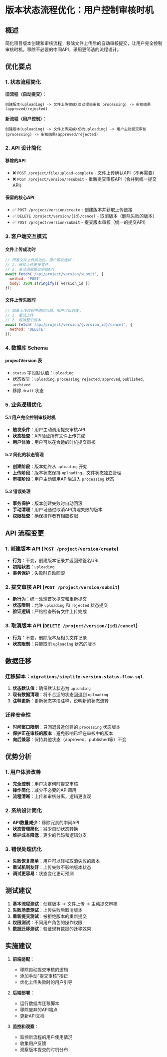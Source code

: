 # 版本状态流程优化：用户控制审核时机

## 概述

简化项目版本创建和审核流程，移除文件上传后的自动审核提交，让用户完全控制审核时机。移除不必要的中间API，采用更简洁的流程设计。

## 优化要点

### 1. 状态流程简化

**旧流程（自动提交）**：
```
创建版本(uploading) -> 文件上传完成(自动提交审核 processing) -> 审核结果(approved/rejected)
```

**新流程（用户控制）**：
```
创建版本(uploading) -> 文件上传完成(仍为uploading) -> 用户主动提交审核(processing) -> 审核结果(approved/rejected)
```

### 2. API 设计简化

#### 移除的API
- ❌ `POST /project/file/upload-complete` - 文件上传确认API（不再需要）
- ❌ `POST /project/version/resubmit` - 重新提交审核API（合并到统一提交API）

#### 保留的核心API
- ✅ `POST /project/version/create` - 创建版本并获取上传链接
- ✅ `DELETE /project/version/{id}/cancel` - 取消版本（删除失败的版本）
- ✅ `POST /project/version/submit` - 提交版本审核（统一的提交API）

### 3. 客户端交互模式

#### 文件上传成功时
```javascript
// 所有文件上传成功后，用户可以选择：
// 1. 继续上传更多文件
// 2. 主动调用提交审核API
await fetch('/api/project/version/submit', {
  method: 'POST',
  body: JSON.stringify({ version_id })
});
```

#### 文件上传失败时
```javascript
// 如果上传过程中遇到问题，用户可以选择：
// 1. 重试上传
// 2. 取消整个版本
await fetch('/api/project/version/{version_id}/cancel', {
  method: 'DELETE'
});
```

### 4. 数据库 Schema 

#### projectVersion 表
- `status` 字段默认值：`uploading`
- 状态枚举：`uploading`, `processing`, `rejected`, `approved`, `published`, `archived`
- 移除 `draft` 状态

### 5. 业务逻辑优化

#### 5.1 用户完全控制审核时机
- **触发条件**：用户主动调用提交审核API
- **状态检查**：API验证所有文件上传完成
- **用户体验**：用户可以在合适的时机提交审核

#### 5.2 简化的状态管理
- **创建阶段**：版本始终从 `uploading` 开始
- **上传阶段**：版本状态保持 `uploading`，文件状态独立管理
- **审核阶段**：用户主动调用API后进入 `processing` 状态

#### 5.3 错误处理
- **事务保护**：版本创建失败时自动回滚
- **手动清理**：用户可通过取消API清理失败的版本
- **权限检查**：确保操作者有相应权限

## API 流程变更

### 1. 创建版本 API (`POST /project/version/create`)
- **行为**：不变，创建版本记录并返回预签名URL
- **初始状态**：`uploading`
- **事务保护**：失败时自动回滚

### 2. 提交审核 API (`POST /project/version/submit`)
- **新行为**：统一处理首次提交和重新提交
- **状态限制**：允许 `uploading` 和 `rejected` 状态提交
- **验证逻辑**：严格检查所有文件上传完成

### 3. 取消版本 API (`DELETE /project/version/{id}/cancel`)
- **行为**：不变，删除版本及相关文件记录
- **状态限制**：只能取消 `uploading` 状态的版本

## 数据迁移

### 迁移脚本：`migrations/simplify-version-status-flow.sql`

1. **状态默认值**：确保默认状态为 `uploading`
2. **现有数据清理**：将不合适的状态回退到 `uploading`
3. **注释更新**：更新状态字段注释，说明新的状态流转

### 迁移安全性
- **时间窗口限制**：只回退最近创建的 `processing` 状态版本
- **保护正在审核的版本**：避免影响已经在审核中的版本
- **向后兼容**：保持其他状态（approved、published等）不变

## 优势分析

### 1. 用户体验改善
- **完全控制**：用户决定何时提交审核
- **操作简化**：减少不必要的API调用
- **流程清晰**：上传和审核分离，逻辑更直观

### 2. 系统设计简化
- **API数量减少**：移除冗余的中间API
- **状态管理简化**：减少自动状态转换
- **维护成本降低**：更少的代码和逻辑分支

### 3. 错误处理优化
- **失败恢复简单**：用户可以轻松取消失败的版本
- **重试机制友好**：上传失败不影响版本状态
- **调试更容易**：状态变化更可预测

## 测试建议

1. **基本流程测试**：创建版本 -> 文件上传 -> 主动提交审核
2. **失败场景测试**：上传失败后取消版本
3. **重新提交测试**：被拒绝版本的重新提交
4. **权限测试**：不同用户角色的操作权限
5. **数据迁移测试**：验证现有数据的迁移效果

## 实施建议

1. **前端适配**：
   - 移除自动提交审核的逻辑
   - 添加手动"提交审核"按钮
   - 优化上传失败时的用户引导

2. **后端部署**：
   - 运行数据库迁移脚本
   - 移除废弃的API端点
   - 更新API文档

3. **监控和观察**：
   - 监控新流程的用户使用情况
   - 收集用户反馈
   - 观察版本提交的时机分布
